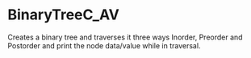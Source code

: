 # BinaryTreeC_AV

Creates a binary tree and traverses it three ways Inorder, Preorder and Postorder and print the node data/value while in traversal. 
